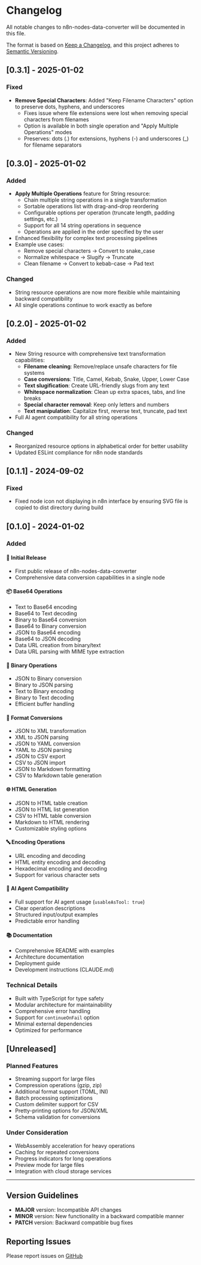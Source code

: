 # Changelog

All notable changes to n8n-nodes-data-converter will be documented in this file.

The format is based on [Keep a Changelog](https://keepachangelog.com/en/1.0.0/),
and this project adheres to [Semantic Versioning](https://semver.org/spec/v2.0.0.html).

## [0.3.1] - 2025-01-02

### Fixed
- **Remove Special Characters**: Added "Keep Filename Characters" option to preserve dots, hyphens, and underscores
  - Fixes issue where file extensions were lost when removing special characters from filenames
  - Option is available in both single operation and "Apply Multiple Operations" modes
  - Preserves: dots (.) for extensions, hyphens (-) and underscores (_) for filename separators

## [0.3.0] - 2025-01-02

### Added
- **Apply Multiple Operations** feature for String resource:
  - Chain multiple string operations in a single transformation
  - Sortable operations list with drag-and-drop reordering
  - Configurable options per operation (truncate length, padding settings, etc.)
  - Support for all 14 string operations in sequence
  - Operations are applied in the order specified by the user
- Enhanced flexibility for complex text processing pipelines
- Example use cases:
  - Remove special characters → Convert to snake_case
  - Normalize whitespace → Slugify → Truncate
  - Clean filename → Convert to kebab-case → Pad text

### Changed
- String resource operations are now more flexible while maintaining backward compatibility
- All single operations continue to work exactly as before

## [0.2.0] - 2025-01-02

### Added
- New String resource with comprehensive text transformation capabilities:
  - **Filename cleaning**: Remove/replace unsafe characters for file systems
  - **Case conversions**: Title, Camel, Kebab, Snake, Upper, Lower Case
  - **Text slugification**: Create URL-friendly slugs from any text
  - **Whitespace normalization**: Clean up extra spaces, tabs, and line breaks
  - **Special character removal**: Keep only letters and numbers
  - **Text manipulation**: Capitalize first, reverse text, truncate, pad text
- Full AI agent compatibility for all string operations

### Changed
- Reorganized resource options in alphabetical order for better usability
- Updated ESLint compliance for n8n node standards

## [0.1.1] - 2024-09-02

### Fixed
- Fixed node icon not displaying in n8n interface by ensuring SVG file is copied to dist directory during build

## [0.1.0] - 2024-01-02

### Added

#### 🎉 Initial Release
- First public release of n8n-nodes-data-converter
- Comprehensive data conversion capabilities in a single node

#### 📦 Base64 Operations
- Text to Base64 encoding
- Base64 to Text decoding
- Binary to Base64 conversion
- Base64 to Binary conversion
- JSON to Base64 encoding
- Base64 to JSON decoding
- Data URL creation from binary/text
- Data URL parsing with MIME type extraction

#### 🔄 Binary Operations
- JSON to Binary conversion
- Binary to JSON parsing
- Text to Binary encoding
- Binary to Text decoding
- Efficient buffer handling

#### 📄 Format Conversions
- JSON to XML transformation
- XML to JSON parsing
- JSON to YAML conversion
- YAML to JSON parsing
- JSON to CSV export
- CSV to JSON import
- JSON to Markdown formatting
- CSV to Markdown table generation

#### 🌐 HTML Generation
- JSON to HTML table creation
- JSON to HTML list generation
- CSV to HTML table conversion
- Markdown to HTML rendering
- Customizable styling options

#### 🔤 Encoding Operations
- URL encoding and decoding
- HTML entity encoding and decoding
- Hexadecimal encoding and decoding
- Support for various character sets

#### 🤖 AI Agent Compatibility
- Full support for AI agent usage (`usableAsTool: true`)
- Clear operation descriptions
- Structured input/output examples
- Predictable error handling

#### 📚 Documentation
- Comprehensive README with examples
- Architecture documentation
- Deployment guide
- Development instructions (CLAUDE.md)

### Technical Details
- Built with TypeScript for type safety
- Modular architecture for maintainability
- Comprehensive error handling
- Support for `continueOnFail` option
- Minimal external dependencies
- Optimized for performance

## [Unreleased]

### Planned Features
- Streaming support for large files
- Compression operations (gzip, zip)
- Additional format support (TOML, INI)
- Batch processing optimizations
- Custom delimiter support for CSV
- Pretty-printing options for JSON/XML
- Schema validation for conversions

### Under Consideration
- WebAssembly acceleration for heavy operations
- Caching for repeated conversions
- Progress indicators for long operations
- Preview mode for large files
- Integration with cloud storage services

---

## Version Guidelines

- **MAJOR** version: Incompatible API changes
- **MINOR** version: New functionality in a backward compatible manner
- **PATCH** version: Backward compatible bug fixes

## Reporting Issues

Please report issues on [GitHub](https://github.com/jezweb/n8n-nodes-data-converter/issues)